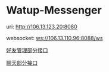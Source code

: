# Watup-Messenger

uri: <http://106.13.123.20:8080>

websocket: <ws://106.13.110.96:8088/ws>

[好友管理部分接口](friendmanaging/README.md)

[聊天部分接口](messaging/README.md)